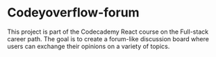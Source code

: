 # Codeyoverflow-forum
This project is part of the Codecademy React course on the Full-stack career path. The goal is to create a forum-like discussion board where users can exchange their opinions on a variety of topics.
